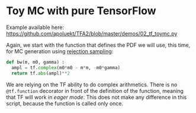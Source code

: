# Toy MC with pure TensorFlow

Example available here: https://github.com/apoluekt/TFA2/blob/master/demos/02_tf_toymc.py

Again, we start with the function that defines the PDF we will use, this time, for MC generation using [rejection sampling](https://en.wikipedia.org/wiki/Rejection_sampling): 

```python
def bw(m, m0, gamma) : 
  ampl = tf.complex(m0*m0 - m*m, -m0*gamma)
  return tf.abs(ampl)**2
```

We are relying on the TF ability to do complex arithmetics. There is no `@tf.function` decorator in front of the definition of the function, meaning that TF will work in _eager mode_. This does not make any difference in this script, because the function is called only once. 
